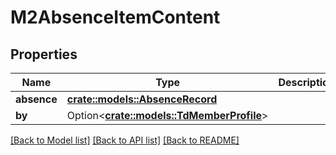 # M2AbsenceItemContent

## Properties

Name | Type | Description | Notes
------------ | ------------- | ------------- | -------------
**absence** | [**crate::models::AbsenceRecord**](AbsenceRecord.md) |  | 
**by** | Option<[**crate::models::TdMemberProfile**](TD_MemberProfile.md)> |  | [optional]

[[Back to Model list]](../README.md#documentation-for-models) [[Back to API list]](../README.md#documentation-for-api-endpoints) [[Back to README]](../README.md)


